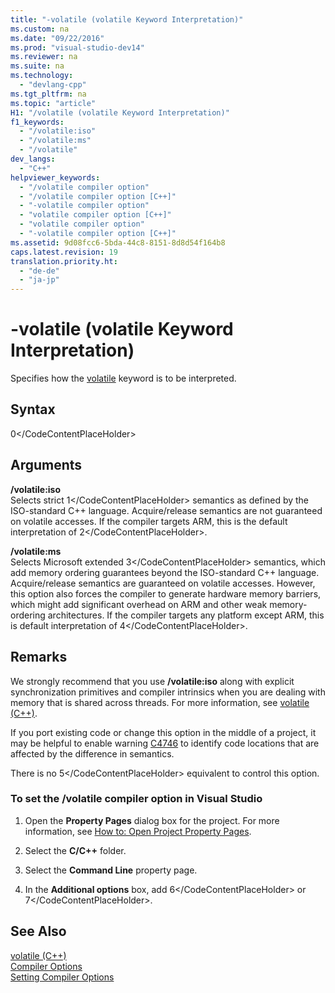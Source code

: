 ```yaml
---
title: "-volatile (volatile Keyword Interpretation)"
ms.custom: na
ms.date: "09/22/2016"
ms.prod: "visual-studio-dev14"
ms.reviewer: na
ms.suite: na
ms.technology: 
  - "devlang-cpp"
ms.tgt_pltfrm: na
ms.topic: "article"
H1: "/volatile (volatile Keyword Interpretation)"
f1_keywords: 
  - "/volatile:iso"
  - "/volatile:ms"
  - "/volatile"
dev_langs: 
  - "C++"
helpviewer_keywords: 
  - "/volatile compiler option"
  - "/volatile compiler option [C++]"
  - "-volatile compiler option"
  - "volatile compiler option [C++]"
  - "volatile compiler option"
  - "-volatile compiler option [C++]"
ms.assetid: 9d08fcc6-5bda-44c8-8151-8d8d54f164b8
caps.latest.revision: 19
translation.priority.ht: 
  - "de-de"
  - "ja-jp"
---
```

# -volatile (volatile Keyword Interpretation)
Specifies how the [volatile](../vs140/volatile--c---.md) keyword is to be interpreted.  
  
## Syntax  
  
<CodeContentPlaceHolder>0\</CodeContentPlaceHolder>  
## Arguments  
 **/volatile:iso**  
 Selects strict <CodeContentPlaceHolder>1\</CodeContentPlaceHolder> semantics as defined by the ISO-standard C++ language. Acquire/release semantics are not guaranteed on volatile accesses. If the compiler targets ARM, this is the default interpretation of <CodeContentPlaceHolder>2\</CodeContentPlaceHolder>.  
  
 **/volatile:ms**  
 Selects Microsoft extended <CodeContentPlaceHolder>3\</CodeContentPlaceHolder> semantics, which add memory ordering guarantees beyond the ISO-standard C++ language. Acquire/release semantics are guaranteed on volatile accesses. However, this option also forces the compiler to generate hardware memory barriers, which might add significant overhead on ARM and other weak memory-ordering architectures. If the compiler targets any platform except ARM, this is default interpretation of <CodeContentPlaceHolder>4\</CodeContentPlaceHolder>.  
  
## Remarks  
 We strongly recommend that you use **/volatile:iso** along with explicit synchronization primitives and compiler intrinsics when you are dealing with memory that is shared across threads. For more information, see [volatile (C++)](../vs140/volatile--c---.md).  
  
 If you port existing code or change this option in the middle of a project, it may be helpful to enable warning [C4746](../vs140/compiler-warning-c4746.md) to identify code locations that are affected by the difference in semantics.  
  
 There is no <CodeContentPlaceHolder>5\</CodeContentPlaceHolder> equivalent to control this option.  
  
### To set the /volatile compiler option in Visual Studio  
  
1.  Open the **Property Pages** dialog box for the project. For more information, see [How to: Open Project Property Pages](../vs140/how-to--open-project-property-pages.md).  
  
2.  Select the **C/C++** folder.  
  
3.  Select the **Command Line** property page.  
  
4.  In the **Additional options** box, add <CodeContentPlaceHolder>6\</CodeContentPlaceHolder> or <CodeContentPlaceHolder>7\</CodeContentPlaceHolder>.  
  
## See Also  
 [volatile (C++)](../vs140/volatile--c---.md)   
 [Compiler Options](../vs140/compiler-options.md)   
 [Setting Compiler Options](../vs140/setting-compiler-options.md)